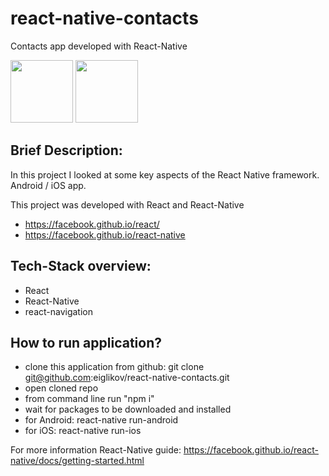 # react-native-contacts
Contacts app developed with React-Native

<img src="https://pp.userapi.com/c639522/v639522711/292a1/llU9My4QEFA.jpg" width="100">
<img src="https://pp.userapi.com/c639522/v639522711/29297/qlNhBUrlHoI.jpg" width="100">

## Brief Description:
In this project I looked at some key aspects of the React Native framework.
Android / iOS app.

This project was developed with React and React-Native
* https://facebook.github.io/react/
* https://facebook.github.io/react-native

## Tech-Stack overview:
* React
* React-Native
* react-navigation

## How to run application?
* clone this application from github: git clone git@github.com:eiglikov/react-native-contacts.git
* open cloned repo
* from command line run "npm i"
* wait for packages to be downloaded and installed
* for Android:  react-native run-android
* for iOS:      react-native run-ios

For more information React-Native guide:
https://facebook.github.io/react-native/docs/getting-started.html

